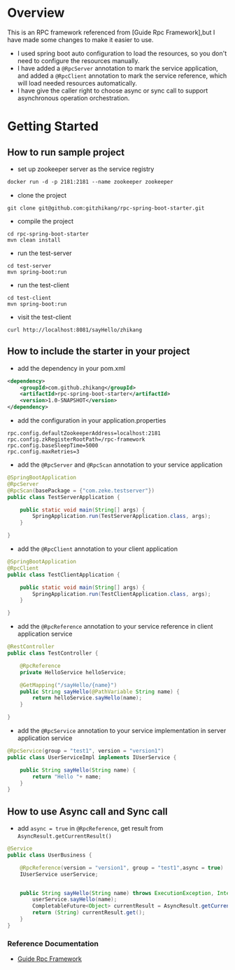 # Overview
This is an RPC framework referenced from [Guide Rpc Framework],but I have made some changes to make it easier to use.
- I used spring boot auto configuration to load the resources, so you don't need to configure the resources manually.
- I have added a `@RpcServer` annotation to mark the service application, and added a `@RpcClient` annotation to mark the service reference, which will load needed resources automatically.
- I have give the caller right to choose async or sync call to support asynchronous operation orchestration.

# Getting Started
## How to run sample project
- set up zookeeper server as the service registry
```dockerfile
docker run -d -p 2181:2181 --name zookeeper zookeeper
```
- clone the project
```shell
git clone git@github.com:gitzhikang/rpc-spring-boot-starter.git
```
- compile the project
```shell
cd rpc-spring-boot-starter
mvn clean install
```
- run the test-server
```shell
cd test-server
mvn spring-boot:run
```
- run the test-client
```shell
cd test-client
mvn spring-boot:run
```
- visit the test-client
```shell
curl http://localhost:8081/sayHello/zhikang
```
## How to include the starter in your project
- add the dependency in your pom.xml
```xml
<dependency>
    <groupId>com.github.zhikang</groupId>
    <artifactId>rpc-spring-boot-starter</artifactId>
    <version>1.0-SNAPSHOT</version>
</dependency>
```
- add the configuration in your application.properties
```properties
rpc.config.defaultZookeeperAddress=localhost:2181
rpc.config.zkRegisterRootPath=/rpc-framework
rpc.config.baseSleepTime=5000
rpc.config.maxRetries=3
```
- add the `@RpcServer` and `@RpcScan` annotation to your service application
```java
@SpringBootApplication
@RpcServer
@RpcScan(basePackage = {"com.zeke.testserver"})
public class TestServerApplication {

    public static void main(String[] args) {
        SpringApplication.run(TestServerApplication.class, args);
    }

}
```
- add the `@RpcClient` annotation to your client application
```java
@SpringBootApplication
@RpcClient
public class TestClientApplication {

    public static void main(String[] args) {
        SpringApplication.run(TestClientApplication.class, args);
    }

}
```
- add the `@RpcReference` annotation to your service reference in client application service
```java
@RestController
public class TestController {

    @RpcReference
    private HelloService helloService;

    @GetMapping("/sayHello/{name}")
    public String sayHello(@PathVariable String name) {
        return helloService.sayHello(name);
    }

}
```
- add the `@RpcService` annotation to your service implementation in server application service
```java
@RpcService(group = "test1", version = "version1")
public class UserServiceImpl implements IUserService {

    public String sayHello(String name) {
        return "Hello "+ name;
    }
}
```
## How to use Async call and Sync call
- add `async = true` in `@RpcReference`, get result from `AsyncResult.getCurrentResult()`
```java
@Service
public class UserBusiness {

    @RpcReference(version = "version1", group = "test1",async = true)
    IUserService userService;


    public String sayHello(String name) throws ExecutionException, InterruptedException {
        userService.sayHello(name);
        CompletableFuture<Object> currentResult = AsyncResult.getCurrentResult();
        return (String) currentResult.get();
    }
}
```



### Reference Documentation

* [Guide Rpc Framework](https://github.com/Snailclimb/guide-rpc-framework)

